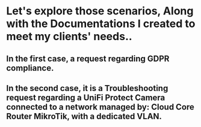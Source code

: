 # Let's explore those scenarios, Along with the Documentations I created to meet my clients' needs..

## In the first case, a request regarding GDPR compliance. 

## In the second case, it is a Troubleshooting request regarding a UniFi Protect Camera connected to a network managed by: Cloud Core Router MikroTik, with a dedicated VLAN. 
